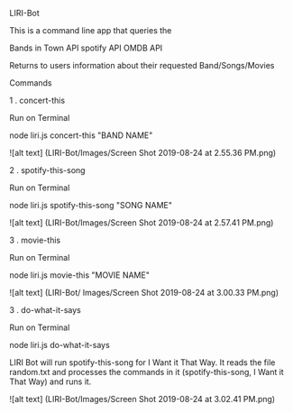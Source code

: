 LIRI-Bot

This is a command line app that queries the 

Bands in Town API
spotify API
OMDB API

Returns to users information about their requested  Band/Songs/Movies

Commands

1 . concert-this

Run on Terminal 

node liri.js concert-this "BAND NAME"


 ![alt text] (LIRI-Bot/Images/Screen Shot 2019-08-24 at 2.55.36 PM.png)

 

2 . spotify-this-song

Run on Terminal 

node liri.js spotify-this-song "SONG NAME"


 ![alt text] (LIRI-Bot/Images/Screen Shot 2019-08-24 at 2.57.41 PM.png)


3 . movie-this

Run on Terminal 

node liri.js movie-this "MOVIE NAME"


![alt text] (LIRI-Bot/ Images/Screen Shot 2019-08-24 at 3.00.33 PM.png)


3 . do-what-it-says

Run on Terminal 

node liri.js do-what-it-says


LIRI Bot will run spotify-this-song for I Want it That Way. It reads the file random.txt and processes the commands in it (spotify-this-song, I Want it That Way) and runs it.


![alt text] (LIRI-Bot/Images/Screen Shot 2019-08-24 at 3.02.41 PM.png)

